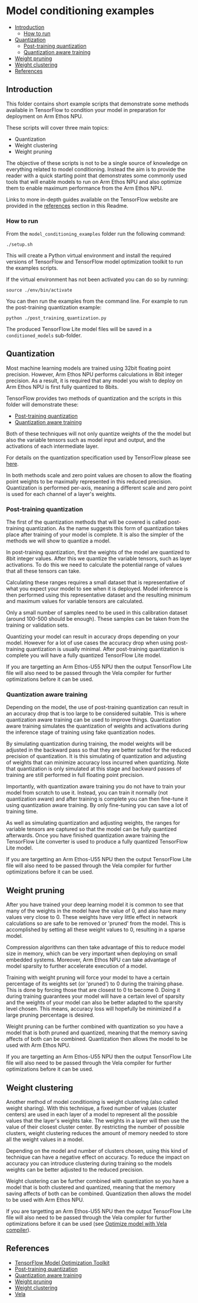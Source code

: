 # Model conditioning examples

- [Introduction](#introduction)
  - [How to run](#how-to-run)
- [Quantization](#quantization)
  - [Post-training quantization](#post-training-quantization)
  - [Quantization aware training](#quantization-aware-training)
- [Weight pruning](#weight-pruning)
- [Weight clustering](#weight-clustering)
- [References](#references)

## Introduction

This folder contains short example scripts that demonstrate some methods available in TensorFlow to condition your model
in preparation for deployment on Arm Ethos NPU.

These scripts will cover three main topics:

- Quantization
- Weight clustering
- Weight pruning

The objective of these scripts is not to be a single source of knowledge on everything related to model conditioning.
Instead the aim is to provide the reader with a quick starting point that demonstrates some commonly used tools that
will enable models to run on Arm Ethos NPU and also optimize them to enable maximum performance from the Arm Ethos NPU.

Links to more in-depth guides available on the TensorFlow website are provided in the [references](#references) section
in this Readme.

### How to run

From the `model_conditioning_examples` folder run the following command:

```commandline
./setup.sh
```

This will create a Python virtual environment and install the required versions of TensorFlow and TensorFlow model
optimization toolkit to run the examples scripts.

If the virtual environment has not been activated you can do so by running:

```commandline
source ./env/bin/activate
```

You can then run the examples from the command line. For example to run the post-training quantization example:

```commandline
python ./post_training_quantization.py
```

The produced TensorFlow Lite model files will be saved in a `conditioned_models` sub-folder.

## Quantization

Most machine learning models are trained using 32bit floating point precision. However, Arm Ethos NPU performs
calculations in 8bit integer precision. As a result, it is required that any model you wish to deploy on Arm Ethos NPU is
first fully quantized to 8bits.

TensorFlow provides two methods of quantization and the scripts in this folder will demonstrate these:

- [Post-training quantization](./post_training_quantization.py)
- [Quantization aware training](./quantization_aware_training.py)

Both of these techniques will not only quantize weights of the the model but also the variable tensors such as model
input and output, and the activations of each intermediate layer.

For details on the quantization specification used by TensorFlow please see
[here](https://www.tensorflow.org/lite/performance/quantization_spec).

In both methods scale and zero point values are chosen to allow the floating point weights to be maximally
represented in this reduced precision. Quantization is performed per-axis, meaning a different scale and zero point
is used for each channel of a layer's weights.

### Post-training quantization

The first of the quantization methods that will be covered is called post-training quantization. As the name suggests
this form of quantization takes place after training of your model is complete. It is also the simpler of the methods
we will show to quantize a model.

In post-training quantization, first the weights of the model are quantized to 8bit integer values. After this we
quantize the variable tensors, such as layer activations. To do this we need to calculate the potential range of values
that all these tensors can take.

Calculating these ranges requires a small dataset that is representative of what you expect your model to see when
it is deployed. Model inference is then performed using this representative dataset and the resulting minimum and
maximum values for variable tensors are calculated.

Only a small number of samples need to be used in this calibration dataset (around 100-500 should be enough). These
samples can be taken from the training or validation sets.

Quantizing your model can result in accuracy drops depending on your model. However for a lot of use cases the accuracy
drop when using post-training quantization is usually minimal. After post-training quantization is complete you will
have a fully quantized TensorFlow Lite model.

If you are targetting an Arm Ethos-U55 NPU then the output TensorFlow Lite file will also need to be passed through the Vela
compiler for further optimizations before it can be used.

### Quantization aware training

Depending on the model, the use of post-training quantization can result in an accuracy drop that is too large to be
considered suitable. This is where quantization aware training can be used to improve things. Quantization aware
training simulates the quantization of weights and activations during the inference stage of training using fake
quantization nodes.

By simulating quantization during training, the model weights will be adjusted in the backward pass so that they are
better suited for the reduced precision of quantization. It is this simulating of quantization and adjusting of weights
that can minimize accuracy loss incurred when quantizing. Note that quantization is only simulated
at this stage and backward passes of training are still performed in full floating point precision.

Importantly, with quantization aware training you do not have to train your model from scratch to use it. Instead, you
can train it normally (not quantization aware) and after training is complete you can then fine-tune it using
quantization aware training. By only fine-tuning you can save a lot of training time.

As well as simulating quantization and adjusting weights, the ranges for variable tensors are captured so that the
model can be fully quantized afterwards. Once you have finished quantization aware training the TensorFlow Lite converter is
used to produce a fully quantized TensorFlow Lite model.

If you are targetting an Arm Ethos-U55 NPU then the output TensorFlow Lite file will also need to be passed through the Vela
compiler for further optimizations before it can be used.

## Weight pruning

After you have trained your deep learning model it is common to see that many of the weights in the model
have the value of 0, and also have many values very close to 0. These weights have very little effect in network
calculations so are safe to be removed or 'pruned' from the model. This is accomplished by setting all these weight
values to 0, resulting in a sparse model.

Compression algorithms can then take advantage of this to reduce model size in memory, which can be very important when
deploying on small embedded systems. Moreover, Arm Ethos NPU can take advantage of model sparsity to further accelerate
execution of a model.

Training with weight pruning will force your model to have a certain percentage of its weights set (or 'pruned') to 0
during the training phase. This is done by forcing those that are closest to 0 to become 0. Doing it during training
guarantees your model will have a certain level of sparsity and the weights of your model can also be better adapted
to the sparsity level chosen. This means, accuracy loss will hopefully be minimized if a large pruning percentage
is desired.

Weight pruning can be further combined with quantization so you have a model that is both pruned and quantized, meaning
that the memory saving affects of both can be combined. Quantization then allows the model to be used with
Arm Ethos NPU.

If you are targetting an Arm Ethos-U55 NPU then the output TensorFlow Lite file will also need to be passed through the Vela
compiler for further optimizations before it can be used.

## Weight clustering

Another method of model conditioning is weight clustering (also called weight sharing). With this technique, a fixed
number of values (cluster centers) are used in each layer of a model to represent all the possible values that the
layer's weights take. The weights in a layer will then use the value of their closest cluster center. By restricting
the number of possible clusters, weight clustering reduces the amount of memory needed to store all the weight values
in a model.

Depending on the model and number of clusters chosen, using this kind of technique can have a negative effect on
accuracy. To reduce the impact on accuracy you can introduce clustering during training so the models weights can be
better adjusted to the reduced precision.

Weight clustering can be further combined with quantization so you have a model that is both clustered and quantized,
meaning that the memory saving affects of both can be combined. Quantization then allows the model to be used with
Arm Ethos NPU.

If you are targetting an Arm Ethos-U55 NPU then the output TensorFlow Lite file will also need to be passed through the Vela
compiler for further optimizations before it can be used (see [Optimize model with Vela compiler](./building.md#optimize-custom-model-with-vela-compiler)).

## References

- [TensorFlow Model Optimization Toolkit](https://www.tensorflow.org/model_optimization)
- [Post-training quantization](https://www.tensorflow.org/lite/performance/post_training_integer_quant)
- [Quantization aware training](https://www.tensorflow.org/model_optimization/guide/quantization/training)
- [Weight pruning](https://www.tensorflow.org/model_optimization/guide/pruning)
- [Weight clustering](https://www.tensorflow.org/model_optimization/guide/clustering)
- [Vela](https://git.mlplatform.org/ml/ethos-u/ethos-u-vela.git/about/)
